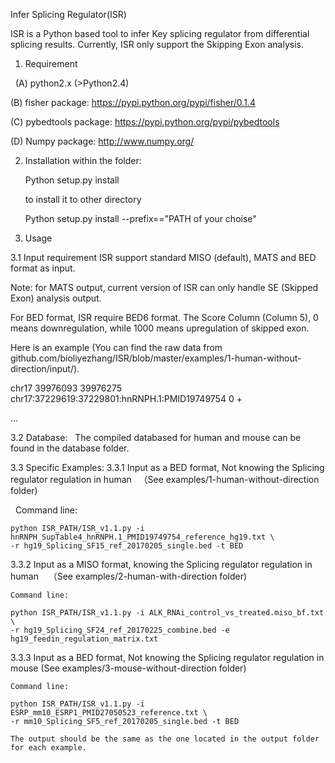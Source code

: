 
Infer Splicing Regulator(ISR)

ISR is a Python based tool to infer Key splicing regulator from differential splicing results.
Currently, ISR only support the Skipping Exon analysis.


1. Requirement

   (A) python2.x (>Python2.4)
   
   (B) fisher package: https://pypi.python.org/pypi/fisher/0.1.4
   
   (C) pybedtools package: https://pypi.python.org/pypi/pybedtools
   
   (D) Numpy package: http://www.numpy.org/
   
2. Installation
   within the folder:

   Python setup.py install

   to install it to other directory

   Python setup.py install --prefix=="PATH of your choise"


3. Usage

 3.1 Input requirement
   ISR support standard MISO (default), MATS and BED format as input.
   
   Note: for MATS output, current version of ISR can only handle SE (Skipped Exon) analysis output.
   
   For BED format, ISR require BED6 format. The Score Column (Column 5), 0 means downregulation, while 1000 means upregulation of skipped    exon.
   
   Here is an example (You can find the raw data from github.com/bioliyezhang/ISR/blob/master/examples/1-human-without-direction/input/). 
   
   chr17	39976093	39976275	chr17:37229619:37229801:hnRNPH.1:PMID19749754	0	+
   
   ...
 
 3.2 Database:
   The compiled databased for human and mouse can be found in the database folder.
 
 3.3 Specific Examples:
   3.3.1 Input as a BED format, Not knowing the Splicing regulator regulation in human
   （See examples/1-human-without-direction folder)
   
    Command line: 
    
    python ISR_PATH/ISR_v1.1.py -i hnRNPH_SupTable4_hnRNPH.1_PMID19749754_reference_hg19.txt \
    -r hg19_Splicing_SF15_ref_20170205_single.bed -t BED
   
   3.3.2 Input as a MISO format, knowing the Splicing regulator regulation in human
    （See examples/2-human-with-direction folder)
    
    Command line:
    
    python ISR_PATH/ISR_v1.1.py -i ALK_RNAi_control_vs_treated.miso_bf.txt \
    -r hg19_Splicing_SF24_ref_20170225_combine.bed -e hg19_feedin_regulation_matrix.txt
    
   3.3.3 Input as a BED format, Not knowing the Splicing regulator regulation in mouse
    (See examples/3-mouse-without-direction folder)
    
    Command line:
    
    python ISR_PATH/ISR_v1.1.py -i ESRP_mm10_ESRP1_PMID27050523_reference.txt \
    -r mm10_Splicing_SF5_ref_20170205_single.bed -t BED
    
    The output should be the same as the one located in the output folder for each example. 
    
